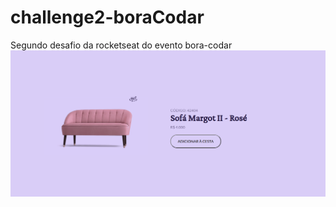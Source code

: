 # challenge2-boraCodar
 Segundo desafio da rocketseat do evento bora-codar
![Desktop](./images/print1.png)